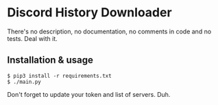# Discord History Downloader

There's no description, no documentation, no comments in code and no tests. Deal with it.

## Installation & usage

```
$ pip3 install -r requirements.txt
$ ./main.py
```

Don't forget to update your token and list of servers. Duh.
